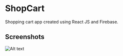 # ShopCart

Shopping cart app created using React JS and Firebase.

## Screenshots

![Alt text](https://raw.githubusercontent.com/sourabh14/codeial/master/public/images/shopcart.png "Shopcart")